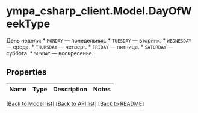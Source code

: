 # ympa_csharp_client.Model.DayOfWeekType
День недели:  * `MONDAY` — понедельник. * `TUESDAY` — вторник. * `WEDNESDAY` — среда. * `THURSDAY` — четверг. * `FRIDAY` — пятница. * `SATURDAY` — суббота. * `SUNDAY` — воскресенье. 

## Properties

Name | Type | Description | Notes
------------ | ------------- | ------------- | -------------

[[Back to Model list]](../README.md#documentation-for-models) [[Back to API list]](../README.md#documentation-for-api-endpoints) [[Back to README]](../README.md)

